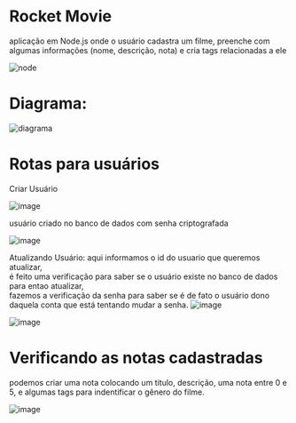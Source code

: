 <h1> Rocket Movie </h1>
aplicação em Node.js onde o usuário cadastra um filme, preenche com algumas informações (nome, descrição, nota) e cria tags relacionadas a ele

![node](https://user-images.githubusercontent.com/85407905/202750605-1b665b1d-a26e-4e41-80fb-649b82128448.jpg)

<h1> Diagrama: </h1>

![diagrama](https://user-images.githubusercontent.com/85407905/202750856-d116c1e5-b7c2-4ce1-8c2b-055ee3c8d375.jpg)


<h1> Rotas para usuários </h1>
Criar Usuário

![image](https://user-images.githubusercontent.com/85407905/202767040-4bda0fe6-c176-424b-a24f-3b39e7c7684b.png)

usuário criado no banco de dados com senha criptografada

![image](https://user-images.githubusercontent.com/85407905/202767830-1b142aa2-1295-4cae-afec-cc19687dffe6.png)

Atualizando Usuário: aqui informamos o id do usuario que queremos atualizar,
<br>
é feito uma verificação para saber se o usuário existe no banco de dados para entao atualizar,
<br>
fazemos a verificação da senha para saber se é de fato o usuário dono daquela conta que está tentando mudar a senha.
![image](https://user-images.githubusercontent.com/85407905/202768146-36f9c68b-5548-4b5a-a3e5-6f8e0cabb229.png)

![image](https://user-images.githubusercontent.com/85407905/202768693-22b34491-a73a-40ec-a5af-a5d4b6b6648c.png)

<h1> Verificando as notas cadastradas </h1>
podemos criar uma nota colocando um titulo, descrição, uma nota entre 0 e 5, e algumas tags para indentificar o gênero do filme.

![image](https://user-images.githubusercontent.com/85407905/202768905-507be155-8dd6-489c-8556-33c30cf540e2.png)






